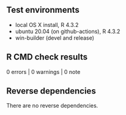 ## Test environments
* local OS X install, R 4.3.2
* ubuntu 20.04 (on github-actions), R 4.3.2
* win-builder (devel and release)

## R CMD check results

0 errors | 0 warnings | 0 note

## Reverse dependencies

There are no reverse dependencies.
